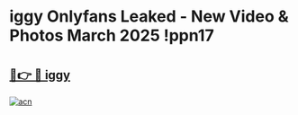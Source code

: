 # iggy Onlyfans Leaked - New Video & Photos March 2025 !ppn17

# <h2><a href="https://q8jebd.iuczelnia.edu.pl?title=iggy&ref=ppn17">🔗👉 🔴 iggy</a></h2>

[![acn](https://github.com/user-attachments/assets/0f9c940e-d8b0-45ae-aac7-cd30a18b3e1c)](https://q8jebd.iuczelnia.edu.pl?title=iggy&ref=ppn17)

